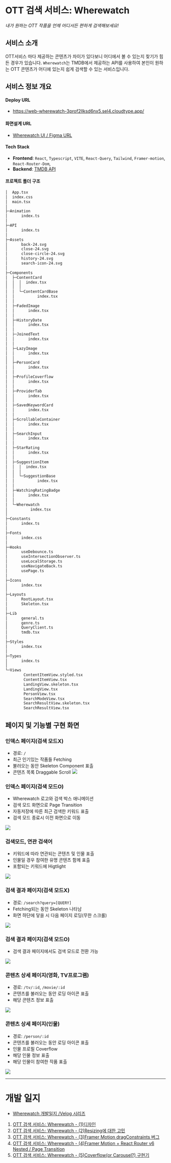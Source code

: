 # OTT 검색 서비스: Wherewatch
*내가 원하는 OTT 작품을 언제 어디서든 편하게 검색해보세요!*

## 서비스 소개
OTT서비스 마다 제공하는 콘텐츠가 차이가 있다보니 어디에서 볼 수 있는지 찾기가 힘든 경우가 있습니다. `Wherewatch`는 TMDB에서 제공하는 API를 사용하여 본인이 원하는 OTT 콘텐츠가 어디에 있는지 쉽게 검색할 수 있는 서비스입니다.

## 서비스 정보 개요

#### Deploy URL
- https://web-wherewatch-3prof2llksd6nx5.sel4.cloudtype.app/

#### 화면설계 URL
- [Wherewatch UI / Figma URL](https://www.figma.com/file/My6S2nDJSUg0MB8AffCyem/Wherewatch-v2?type=design&node-id=0%3A1&mode=design&t=DjYF73dVE9Q9ZTbR-1)

#### Tech Stack
- **Frontend**: `React`, `Typescript`, `VITE`, `React-Query`, `Tailwind`, `Framer-motion`, `React-Router-Dom`, 
- **Backend**: [TMDB API](https://developer.themoviedb.org/docs)

#### 프로젝트 폴더 구조
```bash
│  App.tsx
│  index.css
│  main.tsx
│
├─Animation
│      index.ts
│
├─API
│      index.ts
│
├─Assets
│      back-24.svg
│      close-24.svg
│      close-circle-24.svg
│      history-24.svg
│      search-icon-24.svg
│
├─Components
│  ├─ContentCard
│  │  │  index.tsx
│  │  │
│  │  └─ContentCardBase
│  │          index.tsx
│  │
│  ├─FadedImage
│  │      index.tsx
│  │
│  ├─HistoryDate
│  │      index.tsx
│  │
│  ├─JoinedText
│  │      index.tsx
│  │
│  ├─LazyImage
│  │      index.tsx
│  │
│  ├─PersonCard
│  │      index.tsx
│  │
│  ├─ProfileCoverflow
│  │      index.tsx
│  │
│  ├─ProviderTab
│  │      index.tsx
│  │
│  ├─SavedKeywordCard
│  │      index.tsx
│  │
│  ├─ScrollableContainer
│  │      index.tsx
│  │
│  ├─SearchInput
│  │      index.tsx
│  │
│  ├─StarRating
│  │      index.tsx
│  │
│  ├─SuggestionItem
│  │  │  index.tsx
│  │  │
│  │  └─SuggestionBase
│  │          index.tsx
│  │
│  ├─WatchingRatingBadge
│  │      index.tsx
│  │
│  └─Wherewatch
│          index.tsx
│
├─Constants
│      index.ts
│
├─Fonts
│      index.css
│
├─Hooks
│      useDebounce.ts
│      useIntersectionObserver.ts
│      useLocalStorage.ts
│      useNavigateBack.ts
│      usePage.ts
│
├─Icons
│      index.tsx
│
├─Layouts
│      RootLayout.tsx
│      Skeleton.tsx
│
├─Lib
│      general.ts
│      genre.ts
│      QueryClient.ts
│      tmdb.tsx
│
├─Styles
│      index.tsx
│
├─Types
│      index.ts
│
└─Views
        ContentItemView.styled.tsx
        ContentItemView.tsx
        LandingView.skeleton.tsx
        LandingView.tsx
        PersonView.tsx
        SearchModeView.tsx
        SearchResultView.skeleton.tsx
        SearchResultView.tsx
```


## 페이지 및 기능별 구현 화면

### 인덱스 페이지(검색 모드X)
- 경로: `/`
- 최근 인기있는 작품들 Fetching
- 불러오는 동안 Skeleton Component 표출
- 콘텐츠 목록 Draggable Scroll
![](https://velog.velcdn.com/images/sangpok/post/fffcbb39-ac4b-4afe-9921-e1b863c0fd15/image.gif)

### 인덱스 페이지(검색 모드O)
- Wherewatch 로고와 검색 박스 애니메이션
- 검색 모드 화면으로 Page Transition
- 자동저장에 따른 최근 검색한 키워드 표출
- 검색 모드 종료시 이전 화면으로 이동

![](https://velog.velcdn.com/images/sangpok/post/bd2f3e8b-d5ed-48bd-ae80-a31075665977/image.gif)

### 검색모드, 연관 검색어
- 키워드에 따라 연관되는 콘텐츠 및 인물 표출
- 인물일 경우 참여한 유명 콘텐츠 함께 표출
- 포함되는 키워드에 Higtlight

![](https://velog.velcdn.com/images/sangpok/post/c0b1fb0f-dcfb-4cc9-938f-9a2a0f44df11/image.gif)

### 검색 결과 페이지(검색 모드X)
- 경로: `/search?query=[QUERY]`
- Fetching되는 동안 Skeleton 나타남
- 화면 하단에 닿을 시 다음 페이지 로딩(무한 스크롤)

![](https://velog.velcdn.com/images/sangpok/post/6ea39406-4f83-4dc6-9c65-7eeaeba3e821/image.gif)

### 검색 결과 페이지(검색 모드O)
- 검색 결과 페이지에서도 검색 모드로 전환 가능

![](https://velog.velcdn.com/images/sangpok/post/118b6d5d-8868-4681-ab39-c306932523d4/image.gif)

### 콘텐츠 상세 페이지(영화, TV프로그램)
- 경로: `/tv/:id`, `/movie/:id`
- 콘텐츠를 불러오는 동안 로딩 아이콘 표출
- 해당 콘텐츠 정보 표출

![](https://velog.velcdn.com/images/sangpok/post/807ee755-88de-4254-b6e4-d37baa6abd9c/image.gif)

### 콘텐츠 상세 페이지(인물)
- 경로: `/person/:id`
- 콘텐츠를 불러오는 동안 로딩 아이콘 표출
- 인물 프로필 Coverflow
- 해당 인물 정보 표출
- 해당 인물이 참여한 작품 표출

![](https://velog.velcdn.com/images/sangpok/post/c8acbe08-2930-4626-9cb3-282caeb9d77c/image.gif)

---

# 개발 일지
- [Wherewatch 개발일지 /Velog 시리즈](https://velog.io/@sangpok/series/Wherewatch-%EA%B0%9C%EB%B0%9C%EC%9D%BC%EC%A7%80)
1. [OTT 검색 서비스: Wherewatch - (1)디자인](https://velog.io/@sangpok/OTT-%EA%B2%80%EC%83%89-%EC%84%9C%EB%B9%84%EC%8A%A4-Wherewatch-1%EB%94%94%EC%9E%90%EC%9D%B8)
2. [OTT 검색 서비스: Wherewatch - (2)Resizing에 대한 고민](https://velog.io/@sangpok/OTT-%EA%B2%80%EC%83%89-%EC%84%9C%EB%B9%84%EC%8A%A4-Wherewatch-2-%EA%B5%AC%EC%A1%B0-%EC%84%A4%EA%B3%84)
3. [OTT 검색 서비스: Wherewatch - (3)Framer Motion dragConstraints 버그](https://velog.io/@sangpok/Framer-Motion-dragConstraints-%EB%B2%84%EA%B7%B8)
4. [OTT 검색 서비스: Wherewatch - (4)Framer Motion + React Router v6 Nested / Page Transition](https://velog.io/@sangpok/OTT-%EA%B2%80%EC%83%89-%EC%84%9C%EB%B9%84%EC%8A%A4-Wherewatch-4-Framer-Motion-React-Router-v6-Nested-Page-Transition)
5. [OTT 검색 서비스: Wherewatch - (5)Coverflow(or Carousel?) 구현기](https://velog.io/@sangpok/OTT-%EA%B2%80%EC%83%89-%EC%84%9C%EB%B9%84%EC%8A%A4-Wherewatch-4Coverflowor-Carousel-%EA%B5%AC%ED%98%84%EA%B8%B0)
